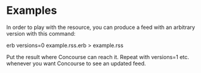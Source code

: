 # Examples

In order to play with the resource, you can produce a feed with an arbitrary version with this command:

   erb versions=0 example.rss.erb > example.rss

Put the result where Concourse can reach it. Repeat with versions=1 etc. whenever you want Concourse to see an updated feed.
